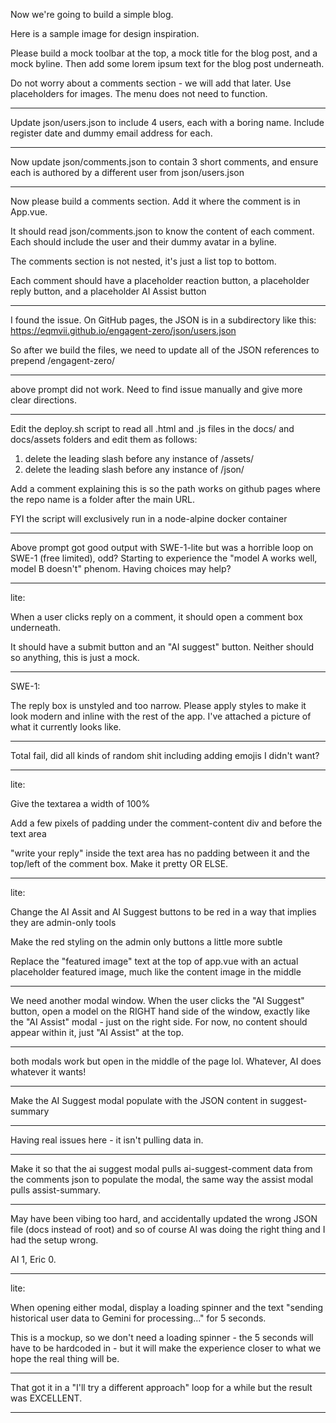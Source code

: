 Now we're going to build a simple blog. 

Here is a sample image for design inspiration.

Please build a mock toolbar at the top, a mock title for the blog post, and a mock byline. Then add some lorem ipsum text for the blog post underneath.

Do not worry about a comments section - we will add that later. Use placeholders for images. The menu does not need to function.

---

Update json/users.json to include 4 users, each with a boring name. Include register date and dummy email address for each.

---

Now update json/comments.json to contain 3 short comments, and ensure each is authored by a different user from json/users.json

---

Now please build a comments section. Add it where the comment is in App.vue.

It should read json/comments.json to know the content of each comment. Each should include the user and their dummy avatar in a byline. 

The comments section is not nested, it's just a list top to bottom.

Each comment should have a placeholder reaction button, a placeholder reply button, and a placeholder AI Assist button

---

I found the issue. On GitHub pages, the JSON is in a subdirectory like this: https://eqmvii.github.io/engagent-zero/json/users.json

So after we build the files, we need to update all of the JSON references to prepend /engagent-zero/

---

above prompt did not work. Need to find issue manually and give more clear directions.

---

Edit the deploy.sh script to read all .html and .js files in the docs/ and docs/assets folders and edit them as follows:

1. delete the leading slash before any instance of /assets/
2. delete the leading slash before any instance of /json/

Add a comment explaining this is so the path works on github pages where the repo name is a folder after the main URL.

FYI the script will exclusively run in a node-alpine docker container 

---

Above prompt got good output with SWE-1-lite but was a horrible loop on SWE-1 (free limited), odd? Starting to experience the "model A works well, model B doesn't" phenom. Having choices may help?

---

lite: 

When a user clicks reply on a comment, it should open a comment box underneath.

It should have a submit button and an "AI suggest" button. Neither should so anything, this is just a mock.

---

SWE-1:

The reply box is unstyled and too narrow. Please apply styles to make it look modern and inline with the rest of the app. I've attached a picture of what it currently looks like.

---

Total fail, did all kinds of random shit including adding emojis I didn't want?

---

lite:

Give the textarea a width of 100%

Add a few pixels of padding under the comment-content div and before the text area

"write your reply" inside the text area has no padding between it and the top/left of the comment box. Make it pretty OR ELSE.

---

lite:

Change the AI Assit and AI Suggest buttons to be red in a way that implies they are admin-only tools

Make the red styling on the admin only buttons a little more subtle 

Replace the "featured image" text at the top of app.vue with an actual placeholder featured image, much like the content image in the middle

---


We need another modal window. When the user clicks the "AI Suggest" button, open a model on the RIGHT hand side of the window, exactly like the "AI Assist" modal - just on the right side. For now, no content should appear within it, just "AI Assist" at the top.

---

both modals work but open in the middle of the page lol. Whatever, AI does whatever it wants!

---

Make the AI Suggest modal populate with the JSON content in suggest-summary

---

Having real issues here - it isn't pulling data in.

---

Make it so that the ai suggest modal pulls ai-suggest-comment data from the comments json to populate the modal, the same way the assist modal pulls assist-summary. 

---

May have been vibing too hard, and accidentally updated the wrong JSON file (docs instead of root) and so of course AI was doing the right thing and I had the setup wrong. 

AI 1, Eric 0.

---

lite:

When opening either modal, display a loading spinner and the text "sending historical user data to Gemini for processing..." for 5 seconds.

This is a mockup, so we don't need a loading spinner - the 5 seconds will have to be hardcoded in - but it will make the experience closer to what we hope the real thing will be.

---

That got it in a "I'll try a different approach" loop for a while but the result was EXCELLENT.

---